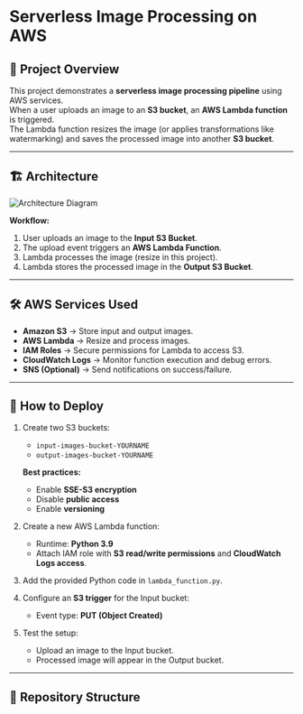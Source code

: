 # Serverless Image Processing on AWS

## 📌 Project Overview
This project demonstrates a **serverless image processing pipeline** using AWS services.  
When a user uploads an image to an **S3 bucket**, an **AWS Lambda function** is triggered.  
The Lambda function resizes the image (or applies transformations like watermarking) and saves the processed image into another **S3 bucket**.

---

## 🏗️ Architecture
![Architecture Diagram](architecture.png)

**Workflow:**
1. User uploads an image to the **Input S3 Bucket**.
2. The upload event triggers an **AWS Lambda Function**.
3. Lambda processes the image (resize in this project).
4. Lambda stores the processed image in the **Output S3 Bucket**.

---

## 🛠️ AWS Services Used
- **Amazon S3** → Store input and output images.  
- **AWS Lambda** → Resize and process images.  
- **IAM Roles** → Secure permissions for Lambda to access S3.  
- **CloudWatch Logs** → Monitor function execution and debug errors.  
- **SNS (Optional)** → Send notifications on success/failure.

---

## 🚀 How to Deploy
1. Create two S3 buckets:
   - `input-images-bucket-YOURNAME`
   - `output-images-bucket-YOURNAME`

   **Best practices:**
   - Enable **SSE-S3 encryption**
   - Disable **public access**
   - Enable **versioning**

2. Create a new AWS Lambda function:
   - Runtime: **Python 3.9**
   - Attach IAM role with **S3 read/write permissions** and **CloudWatch Logs access**.

3. Add the provided Python code in `lambda_function.py`.

4. Configure an **S3 trigger** for the Input bucket:
   - Event type: **PUT (Object Created)**

5. Test the setup:
   - Upload an image to the Input bucket.
   - Processed image will appear in the Output bucket.

---

## 📂 Repository Structure
